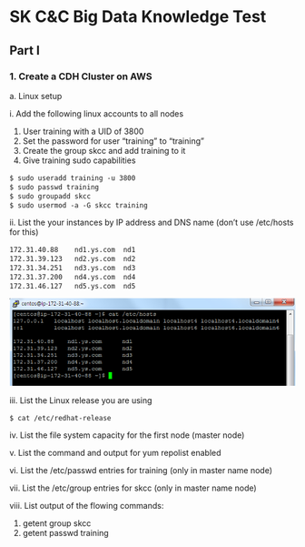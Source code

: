 # SK C&C Big Data Knowledge Test
## Part I

### 1. Create a CDH Cluster on AWS
a. Linux setup

i. Add the following linux accounts to all nodes

1. User training with a UID of 3800
2. Set the password for user “training” to “training”
3. Create the group skcc and add training to it
4. Give training sudo capabilities
```
$ sudo useradd training -u 3800
$ sudo passwd training
$ sudo groupadd skcc
$ sudo usermod -a -G skcc training
```

ii. List the your instances by IP address and DNS name (don’t use /etc/hosts
for this)
```
172.31.40.88	nd1.ys.com	nd1
172.31.39.123	nd2.ys.com	nd2
172.31.34.251	nd3.ys.com	nd3
172.31.37.200	nd4.ys.com	nd4
172.31.46.127	nd5.ys.com	nd5
```
![photo.PNG](https://github.com/jamesj4318/SKCC_20190719_FinalTest/blob/master/challenges/images/1-a-ii.Instances.PNG?raw=true)


iii. List the Linux release you are using
```
$ cat /etc/redhat-release
```


iv. List the file system capacity for the first node (master node)

v. List the command and output for yum repolist enabled

vi. List the /etc/passwd entries for training (only in master name node)

vii. List the /etc/group entries for skcc (only in master name node)

viii. List output of the flowing commands:
1. getent group skcc
2. getent passwd training
